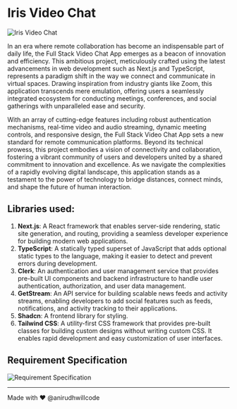 <h1>Iris Video Chat</h1>

![Iris Video Chat](https://github.com/anirudhwillcode/Iris-VideoChat/assets/120504102/10b149b5-a367-4d9a-bd81-b5a8e7ee64b7)

In an era where remote collaboration has become an indispensable part of daily life, the Full Stack Video Chat App emerges as a beacon of innovation and efficiency. This ambitious project, meticulously crafted using the latest advancements in web development such as Next.js and TypeScript, represents a paradigm shift in the way we connect and communicate in virtual spaces. Drawing inspiration from industry giants like Zoom, this application transcends mere emulation, offering users a seamlessly integrated ecosystem for conducting meetings, conferences, and social gatherings with unparalleled ease and security.

With an array of cutting-edge features including robust authentication mechanisms, real-time video and audio streaming, dynamic meeting controls, and responsive design, the Full Stack Video Chat App sets a new standard for remote communication platforms. Beyond its technical prowess, this project embodies a vision of connectivity and collaboration, fostering a vibrant community of users and developers united by a shared commitment to innovation and excellence. As we navigate the complexities of a rapidly evolving digital landscape, this application stands as a testament to the power of technology to bridge distances, connect minds, and shape the future of human interaction.

<h2>Libraries used:</h2>

1. **Next.js**: A React framework that enables server-side rendering, static site generation, and routing, providing a seamless developer experience for building modern web applications.
2. **TypeScript**: A statically typed superset of JavaScript that adds optional static types to the language, making it easier to detect and prevent errors during development.
3. **Clerk**: An authentication and user management service that provides pre-built UI components and backend infrastructure to handle user authentication, authorization, and user data management.
4. **GetStream**: An API service for building scalable news feeds and activity streams, enabling developers to add social features such as feeds, notifications, and activity tracking to their applications.
5. **Shadcn**: A frontend library for styling.
6. **Tailwind CSS**: A utility-first CSS framework that provides pre-built classes for building custom designs without writing custom CSS. It enables rapid development and easy customization of user interfaces.

<h2>Requirement Specification</h2>

![Requirement Specification](https://github.com/anirudhwillcode/Iris-VideoChat/assets/120504102/9b8d3013-6e3f-4163-a05e-053bb776fd55)

---

Made with ❤️ @anirudhwillcode


